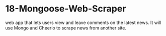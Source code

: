 # 18-Mongoose-Web-Scraper
web app that lets users view and leave comments on the latest news. It will use Mongo and Cheerio to scrape news from another site.
